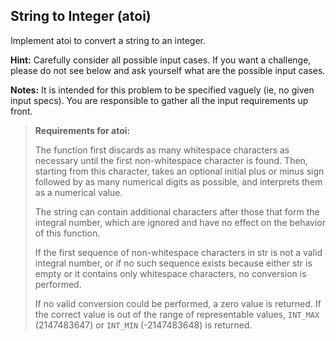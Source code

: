 ## String to Integer (atoi)

Implement atoi to convert a string to an integer.

**Hint:** Carefully consider all possible input cases. If you want a challenge, please do not see below and ask yourself what are the possible input cases.

**Notes:** It is intended for this problem to be specified vaguely (ie, no given input specs). You are responsible to gather all the input requirements up front.

> **Requirements for atoi:**
>
> The function first discards as many whitespace characters as necessary until the first non-whitespace character is found. Then, starting from this character, takes an optional initial plus or minus sign followed by as many numerical digits as possible, and interprets them as a numerical value.
> 
> The string can contain additional characters after those that form the integral number, which are ignored and have no effect on the behavior of this function.
>
> If the first sequence of non-whitespace characters in str is not a valid integral number, or if no such sequence exists because either str is empty or it contains only whitespace characters, no conversion is performed.
>
> If no valid conversion could be performed, a zero value is returned. If the correct value is out of the range of representable values, `INT_MAX` (2147483647) or `INT_MIN` (-2147483648) is returned.
